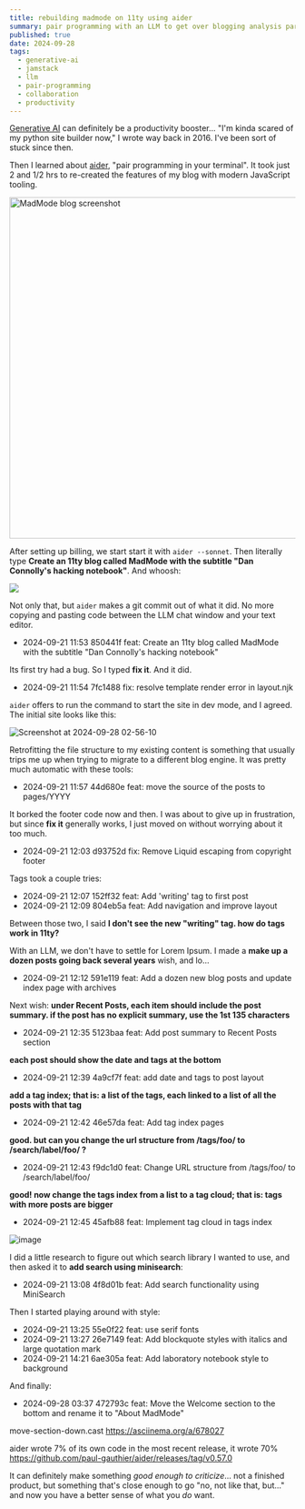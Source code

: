```yaml
---
title: rebuilding madmode on 11ty using aider
summary: pair programming with an LLM to get over blogging analysis paralysis
published: true
date: 2024-09-28
tags:
  - generative-ai
  - jamstack
  - llm
  - pair-programming
  - collaboration
  - productivity
---
```


[Generative AI](https://en.wikipedia.org/wiki/Generative_artificial_intelligence) can
definitely be a productivity booster... "I'm kinda scared of my python site builder now,"
I wrote way back in 2016. I've been sort of stuck since then.

Then I learned about [aider](https://aider.chat/), "pair programming in your terminal".
It took just 2 and 1/2 hrs to re-created the features of my blog with modern JavaScript tooling.

<img src="https://github.com/user-attachments/assets/82f6fedb-5b3d-4053-b657-156b8b2668ef" alt="MadMode blog screenshot" width="600" />

After setting up billing, we start start it with `aider --sonnet`.
Then literally type **Create an 11ty blog called MadMode with the subtitle "Dan Connolly's hacking notebook"**.
And whoosh:

<a href="https://asciinema.org/a/678026?t=60" target="_blank"><img src="https://asciinema.org/a/678026.svg" /></a>

Not only that, but `aider` makes a git commit out of what it did. No more copying and pasting code
between the LLM chat window and your text editor.

 - 2024-09-21 11:53 850441f feat: Create an 11ty blog called MadMode with the subtitle "Dan Connolly's hacking notebook"

Its first try had a bug. So I typed **fix it**. And it did.

 - 2024-09-21 11:54 7fc1488 fix: resolve template render error in layout.njk

`aider` offers to run the command to start the site in dev mode, and I agreed. The initial site looks like this:

![Screenshot at 2024-09-28 02-56-10](https://github.com/user-attachments/assets/c68799f3-0997-4b47-8743-b54ddf808659)

Retrofitting the file structure to my existing content is something that usually trips me up
when trying to migrate to a different blog engine. It was pretty much automatic with these tools:

 - 2024-09-21 11:57 44d680e feat: move the source of the posts to pages/YYYY

It borked the footer code now and then. I was about to give up in frustration, but
since **fix it** generally works, I just moved on without worrying about it too much.

 - 2024-09-21 12:03 d93752d fix: Remove Liquid escaping from copyright footer

Tags took a couple tries:

 - 2024-09-21 12:07 152ff32 feat: Add 'writing' tag to first post
 - 2024-09-21 12:09 804eb5a feat: Add navigation and improve layout

Between those two, I said **I don't see the new "writing" tag. how do tags work in 11ty?**

With an LLM, we don't have to settle for Lorem Ipsum. I
made a **make up a dozen posts going back several years** wish, and lo...

 - 2024-09-21 12:12 591e119 feat: Add a dozen new blog posts and update index page with archives

Next wish: **under Recent Posts, each item should include the post summary. if the post has no explicit summary, use the 1st 135 characters**

 - 2024-09-21 12:35 5123baa feat: Add post summary to Recent Posts section

**each post should show the date and tags at the bottom**

 - 2024-09-21 12:39 4a9cf7f feat: add date and tags to post layout

**add a tag index; that is: a list of the tags, each linked to a list of all the posts with that tag**

 - 2024-09-21 12:42 46e57da feat: Add tag index pages

**good. but can you change the url structure from /tags/foo/ to /search/label/foo/ ?**

 - 2024-09-21 12:43 f9dc1d0 feat: Change URL structure from /tags/foo/ to /search/label/foo/

**good! now change the tags index from a list to a tag cloud; that is: tags with more posts are bigger**

 - 2024-09-21 12:45 45afb88 feat: Implement tag cloud in tags index

![image](https://github.com/user-attachments/assets/705b710c-dcd8-4578-8ddd-d6eb6e0c8d9d)

I did a little research to figure out which search library I wanted to use, and then
asked it to **add search using minisearch**:

 - 2024-09-21 13:08 4f8d01b feat: Add search functionality using MiniSearch

Then I started playing around with style:

 - 2024-09-21 13:25 55e0f22 feat: use serif fonts
 - 2024-09-21 13:27 26e7149 feat: Add blockquote styles with italics and large quotation mark
 - 2024-09-21 14:21 6ae305a feat: Add laboratory notebook style to background

And finally:

 - 2024-09-28 03:37 472793c feat: Move the Welcome section to the bottom and rename it to "About MadMode"

move-section-down.cast 
    https://asciinema.org/a/678027

aider wrote 7% of its own code
in the most recent release, it wrote 70% https://github.com/paul-gauthier/aider/releases/tag/v0.57.0

It can definitely make something _good enough to criticize_... not
a finished product, but something that's close enough to go "no, not like that, but..." and now
you have a better sense of what you _do_ want.





